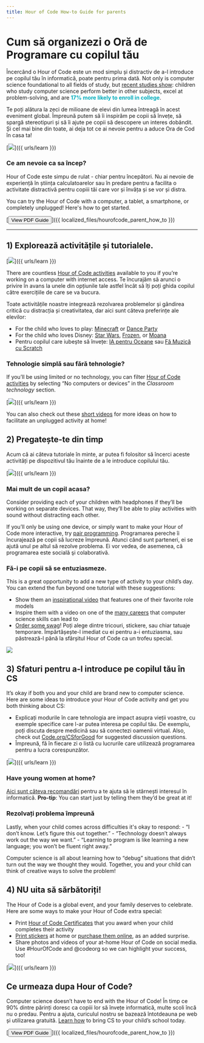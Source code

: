 ```yaml
---
title: Hour of Code How-to Guide for parents
---
```


# Cum să organizezi o Oră de Programare cu copilul tău

Încercând o Hour of Code este un mod simplu și distractiv de a-l introduce pe copilul tău în informatică, poate pentru prima dată. Not only is computer science foundational to all fields of study, but [recent studies show](https://medium.com/@codeorg/cs-helps-students-outperform-in-school-college-and-workplace-66dd64a69536): children who study computer science perform better in other subjects, excel at problem-solving, and are <font color="00adbc"><b>17% more likely to enroll in college</b></font>.

Te poți alătura la zeci de milioane de elevi din lumea întreagă în acest eveniment global. Împreună putem să îi inspirăm pe copii să învețe, să spargă stereotipuri și să îi ajute pe copii să descopere un interes dobândit. Și cel mai bine din toate, ai deja tot ce ai nevoie pentru a aduce Ora de Cod în casa ta!

[![](/images/fit-600/Marketing/mother-helping-her-daughter-use-a-laptop-4260325.jpg)]({{ urls/learn }})

<h3>Ce am nevoie ca sa încep?</h3>

Hour of Code este simpu de rulat - chiar pentru începători. Nu ai nevoie de experiență în știința calculatoarelor sau în predare pentru a facilita o activitate distractivă pentru copiii tăi care vor și învăța și se vor și distra. 

You can try the Hour of Code with a computer, a tablet, a smartphone, or completely unplugged! Here's how to get started.

[<button>View PDF Guide</button>]({{ localized_files/hourofcode_parent_how_to }})

* * *

## 1) Explorează activitățile și tutorialele.

[![](/images/fit-600/tutorials.png)]({{ urls/learn }})

There are countless [Hour of Code activities](https://hourofcode.com/us/learn) available to you if you’re working on a computer with internet access. Te încurajăm să arunci o privire în avans la unele din opțiunile tale astfel încât să îți poți ghida copilul către exercițiile de care se va bucura. 

Toate activitățile noastre integrează rezolvarea problemelor și gândirea critică cu distracția și creativitatea, dar aici sunt câteva preferințe ale elevilor:

- For the child who loves to play: [Minecraft](https://code.org/minecraft) or [Dance Party](https://code.org/dance)
- For the child who loves Disney: [Star Wars](https://code.org/starwars), [Frozen](https://studio.code.org/s/frozen/lessons/1/levels/1), or [Moana](https://partners.disney.com/hour-of-code?cds&cmp=vanity%7Cnatural%7Cus%7Cmoanahoc%7C)
- Pentru copilul care iubește să învețe: [IA pentru Oceane](https://code.org/oceans) sau [Fă Muzică cu Scratch](https://scratch.mit.edu/projects/editor/?tutorial=music&utm_source=codeorg)

<h3>Tehnologie simplă sau fără tehnologie?</h3>

If you’ll be using limited or no technology, you can filter [Hour of Code activities](https://hourofcode.com/us/learn) by selecting “No computers or devices” in the *Classroom technology* section.

[![](/images/fit-500/Marketing/filtering-activities-hoc.jpg)]({{ urls/learn }})

You can also check out these [short videos](https://www.youtube.com/playlist?list=PLzdnOPI1iJNcpfa4LtbaIl35gqir_5XUu) for more ideas on how to facilitate an unplugged activity at home!

## 2) Pregatește-te din timp

Acum că ai câteva tutoriale în minte, ar putea fi folositor să încerci aceste activități pe dispozitivul tău înainte de a le introduce copilului tău.

[![](/images/fit-600/Marketing/father-and-children-looking-at-a-laptop-4260749.jpg)]({{ urls/learn }})

<h3>Mai mult de un copil acasa?</h3>

Consider providing each of your children with headphones if they’ll be working on separate devices. That way, they’ll be able to play activities with sound without distracting each other.

If you’ll only be using one device, or simply want to make your Hour of Code more interactive, try [pair programming](https://www.youtube.com/watch?v=vgkahOzFH2Q). Programarea pereche îi încurajează pe copii să lucreze împreună. Atunci când sunt parteneri, ei se ajută unul pe altul să rezolve problema. Ei vor vedea, de asemenea, că programarea este socială şi colaborativă.

<h3>Fă-i pe copii să se entuziasmeze. </h3>

This is a great opportunity to add a new type of activity to your child’s day. You can extend the fun beyond one tutorial with these suggestions:

- Show them an [inspirational video](https://www.youtube.com/playlist?list=PLzdnOPI1iJNcadqJAZnbDYShie4gLZQQJ) that features one of their favorite role models
- Inspire them with a video on one of the [many careers](https://www.youtube.com/playlist?list=PLzdnOPI1iJNfpD8i4Sx7U0y2MccnrNZuP) that computer science skills can lead to
- [Order some swag](https://store.code.org/)! Poți alege dintre tricouri, stickere, sau chiar tatuaje temporare. Împărtășește-l imediat cu ei pentru a-i entuziasma, sau păstrează-l până la sfârșitul Hour of Code ca un trofeu special. 

<a href="https://store.code.org/" target="_blank"><img src="/images/fit-500/Marketing/hourofcodestore.jpg"></a>

## 3) Sfaturi pentru a-l introduce pe copilul tău în CS 

It’s okay if both you and your child are brand new to computer science. Here are some ideas to introduce your Hour of Code activity and get you both thinking about CS:

- Explicați modurile în care tehnologia are impact asupra vieții voastre, cu exemple specifice care l-ar putea interesa pe copilul tău. De exemplu, poți discuta despre medicină sau să conectezi oamenii virtual. Also, check out [Code.org/CSforGood](https://code.org/csforgood) for suggested discussion questions.
- Împreună, fă în fiecare zi o listă cu lucrurile care utilizează programarea pentru a lucra corespunzător.

[![](/images/fit-600/Marketing/girl-sitting-on-sofa-while-using-tablet-computer-4144035.jpg)]({{ urls/learn }})

<h3>Have young women at home?</h3>

<a href="https://code.org/girls">Aici sunt câteva recomandări</a> pentru a te ajuta să le stârnești interesul în informatică. **Pro-tip**: You can start just by telling them they’d be great at it!

<h3>Rezolvați problema împreună</h3>

Lastly, when your child comes across difficulties it's okay to respond: - “I don’t know. Let’s figure this out together.” - “Technology doesn’t always work out the way we want.” - “Learning to program is like learning a new language; you won’t be fluent right away.”

Computer science is all about learning how to “debug” situations that didn’t turn out the way we thought they would. Together, you and your child can think of creative ways to solve the problem!

## 4) NU uita să sărbătoriți!

The Hour of Code is a global event, and your family deserves to celebrate. Here are some ways to make your Hour of Code extra special:

- Print [Hour of Code Certificates](https://staging.code.org/certificates) that you award when your child completes their activity 
- [Print stickers](https://staging.hourofcode.com/us/promote/resources#stickers) at home or [purchase them online](https://store.code.org/), as an added surprise. 
- Share photos and videos of your at-home Hour of Code on social media. Use #HourOfCode and @codeorg so we can highlight your success, too!

[![](/images/fit-600/Marketing/g8TUlHzF.jpeg)]({{ urls/learn }})

<h2>Ce urmeaza dupa Hour of Code?</h2>

Computer science doesn’t have to end with the Hour of Code! În timp ce 90% dintre părinți doresc ca copiii lor să învețe informatică, multe scoli încă nu o predau. Pentru a ajuta, curiculul nostru se bazează întotdeauna pe web și utilizarea gratuită. [Learn how](https://code.org/yourschool) to bring CS to your child’s school today.

[<button>View PDF Guide</button>]({{ localized_files/hourofcode_parent_how_to }})